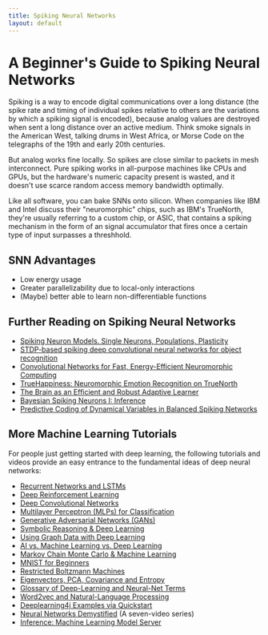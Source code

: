 ```yaml
---
title: Spiking Neural Networks
layout: default
---
```


# A Beginner's Guide to Spiking Neural Networks

Spiking is a way to encode digital communications over a long distance (the spike rate and timing of individual spikes relative to others are the variations by which a spiking signal is encoded), because analog values are destroyed when sent a long distance over an active medium. Think smoke signals in the American West, talking drums in West Africa, or Morse Code on the telegraphs of the 19th and early 20th centuries. 

But analog works fine locally. So spikes are close similar to packets in mesh interconnect. Pure spiking works in all-purpose machines like CPUs and GPUs, but the hardware's numeric capacity present is wasted, and it doesn't use scarce random access memory bandwidth optimally.

Like all software, you can bake SNNs onto silicon. When companies like IBM and Intel discuss their "neuromorphic" chips, such as IBM's TrueNorth, they're usually referring to a custom chip, or ASIC, that contains a spiking mechanism in the form of an signal accumulator that fires once a certain type of input surpasses a threshhold. 

## SNN Advantages

* Low energy usage
* Greater parallelizability due to local-only interactions
* (Maybe) better able to learn non-differentiable functions

## Further Reading on Spiking Neural Networks

* [Spiking Neuron Models. Single Neurons, Populations, Plasticity](http://icwww.epfl.ch/~gerstner/SPNM/SPNM.html)
* [STDP-based spiking deep convolutional neural networks for object recognition](https://arxiv.org/abs/1611.01421)
* [Convolutional Networks for Fast, Energy-Efficient Neuromorphic Computing](https://arxiv.org/abs/1603.08270)
* [TrueHappiness: Neuromorphic Emotion Recognition on TrueNorth](https://arxiv.org/abs/1601.04183)
* [The Brain as an Efficient and Robust Adaptive Learner](http://www.cell.com/neuron/abstract/S0896-6273(17)30417-8)
* [Bayesian Spiking Neurons I: Inference](https://www.mitpressjournals.org/doi/abs/10.1162/neco.2008.20.1.91)
* [Predictive Coding of Dynamical Variables in Balanced Spiking Networks](http://journals.plos.org/ploscompbiol/article?id=10.1371/journal.pcbi.1003258)

## <a name="intro">More Machine Learning Tutorials</a>

For people just getting started with deep learning, the following tutorials and videos provide an easy entrance to the fundamental ideas of deep neural networks:

* [Recurrent Networks and LSTMs](./lstm.html)
* [Deep Reinforcement Learning](./deepreinforcementlearning.html)
* [Deep Convolutional Networks](./convolutionalnetwork.html)
* [Multilayer Perceptron (MLPs) for Classification](./multilayerperceptron.html)
* [Generative Adversarial Networks (GANs)](./generative-adversarial-network.html)
* [Symbolic Reasoning & Deep Learning](./symbolicreasoning.html)
* [Using Graph Data with Deep Learning](./graphanalytics.html)
* [AI vs. Machine Learning vs. Deep Learning](./ai-machinelearning-deeplearning.html)
* [Markov Chain Monte Carlo & Machine Learning](/markovchainmontecarlo.html)
* [MNIST for Beginners](./mnist-for-beginners.html)
* [Restricted Boltzmann Machines](./restrictedboltzmannmachine.html)
* [Eigenvectors, PCA, Covariance and Entropy](./eigenvector.html)
* [Glossary of Deep-Learning and Neural-Net Terms](./glossary.html)
* [Word2vec and Natural-Language Processing](./word2vec.html)
* [Deeplearning4j Examples via Quickstart](./quickstart.html)
* [Neural Networks Demystified](https://www.youtube.com/watch?v=bxe2T-V8XRs) (A seven-video series)
* [Inference: Machine Learning Model Server](./machine-learning-server.html)
